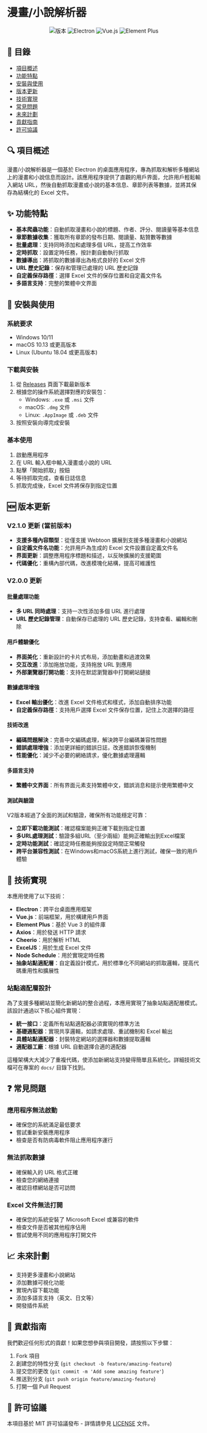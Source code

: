 # 漫畫/小說解析器

<div align="center">
  <img src="https://img.shields.io/badge/版本-2.1.0-blue.svg" alt="版本"/>
  <img src="https://img.shields.io/badge/Electron-27.0.0-47848F?style=flat&logo=electron&logoColor=white" alt="Electron"/>
  <img src="https://img.shields.io/badge/Vue.js-3.3.4-4FC08D?style=flat&logo=vue.js&logoColor=white" alt="Vue.js"/>
  <img src="https://img.shields.io/badge/Element_Plus-2.3.8-409EFF?style=flat&logo=element&logoColor=white" alt="Element Plus"/>
</div>

## 📑 目錄

- [項目概述](#-項目概述)
- [功能特點](#-功能特點)
- [安裝與使用](#-安裝與使用)
- [版本更新](#-版本更新)
- [技術實現](#-技術實現)
- [常見問題](#-常見問題)
- [未來計劃](#-未來計劃)
- [貢獻指南](#-貢獻指南)
- [許可協議](#-許可協議)

## 🔍 項目概述

漫畫/小說解析器是一個基於 Electron 的桌面應用程序，專為抓取和解析多種網站上的漫畫和小說信息而設計。該應用程序提供了直觀的用戶界面，允許用戶輕鬆輸入網站 URL，然後自動抓取漫畫或小說的基本信息、章節列表等數據，並將其保存為結構化的 Excel 文件。

## ✨ 功能特點

- **基本爬蟲功能**：自動抓取漫畫和小說的標題、作者、評分、閱讀量等基本信息
- **章節數據收集**：獲取所有章節的發布日期、閱讀量、點贊數等數據
- **批量處理**：支持同時添加和處理多個 URL，提高工作效率
- **定時抓取**：設置定時任務，按計劃自動執行抓取
- **數據導出**：將抓取的數據導出為格式良好的 Excel 文件
- **URL 歷史記錄**：保存和管理已處理的 URL 歷史記錄
- **自定義保存路徑**：選擇 Excel 文件的保存位置和自定義文件名
- **多語言支持**：完整的繁體中文界面

## 🚀 安裝與使用

### 系統要求

- Windows 10/11
- macOS 10.13 或更高版本
- Linux (Ubuntu 18.04 或更高版本)

### 下載與安裝

1. 從 [Releases](https://github.com/yourusername/webtoon-parser/releases) 頁面下載最新版本
2. 根據您的操作系統選擇對應的安裝包：
   - Windows: `.exe` 或 `.msi` 文件
   - macOS: `.dmg` 文件
   - Linux: `.AppImage` 或 `.deb` 文件
3. 按照安裝向導完成安裝

### 基本使用

1. 啟動應用程序
2. 在 URL 輸入框中輸入漫畫或小說的 URL
3. 點擊「開始抓取」按鈕
4. 等待抓取完成，查看日誌信息
5. 抓取完成後，Excel 文件將保存到指定位置

## 🆕 版本更新

### V2.1.0 更新 (當前版本)

- **支援多種內容類型**：從僅支援 Webtoon 擴展到支援多種漫畫和小說網站
- **自定義文件名功能**：允許用戶為生成的 Excel 文件設置自定義文件名
- **界面更新**：調整應用程序標題和描述，以反映擴展的支援範圍
- **代碼優化**：重構內部代碼，改進模塊化結構，提高可維護性

### V2.0.0 更新

#### 批量處理功能

- **多 URL 同時處理**：支持一次性添加多個 URL 進行處理
- **URL 歷史記錄管理**：自動保存已處理的 URL 歷史記錄，支持查看、編輯和刪除

#### 用戶體驗優化

- **界面美化**：重新設計的卡片式布局，添加動畫和過渡效果
- **交互改進**：添加拖放功能，支持拖放 URL 到應用
- **外部瀏覽器打開功能**：支持在默認瀏覽器中打開網站鏈接

#### 數據處理增強

- **Excel 輸出優化**：改進 Excel 文件格式和樣式，添加自動排序功能
- **自定義保存路徑**：支持用戶選擇 Excel 文件保存位置，記住上次選擇的路徑

#### 技術改進

- **編碼問題解決**：完善中文編碼處理，解決跨平台編碼兼容性問題
- **錯誤處理增強**：添加更詳細的錯誤日誌，改進錯誤恢復機制
- **性能優化**：減少不必要的網絡請求，優化數據處理邏輯

#### 多語言支持

- **繁體中文界面**：所有界面元素支持繁體中文，錯誤消息和提示使用繁體中文

#### 測試與驗證

V2版本經過了全面的測試和驗證，確保所有功能穩定可靠：

- **立即下載功能測試**：確認檔案能夠正確下載到指定位置
- **多URL處理測試**：驗證多組URL（至少兩組）能夠正確輸出到Excel檔案
- **定時功能測試**：確認定時任務能夠按設定時間正常觸發
- **跨平台兼容性測試**：在Windows和macOS系統上進行測試，確保一致的用戶體驗

## 🔧 技術實現

本應用使用了以下技術：

- **Electron**：跨平台桌面應用框架
- **Vue.js**：前端框架，用於構建用戶界面
- **Element Plus**：基於 Vue 3 的組件庫
- **Axios**：用於發送 HTTP 請求
- **Cheerio**：用於解析 HTML
- **ExcelJS**：用於生成 Excel 文件
- **Node Schedule**：用於實現定時任務
- **抽象站點適配層**：自定義設計模式，用於標準化不同網站的抓取邏輯，提高代碼重用性和擴展性

### 站點適配層設計

為了支援多種網站並簡化新網站的整合過程，本應用實現了抽象站點適配層模式。該設計通過以下核心組件實現：

- **統一接口**：定義所有站點適配器必須實現的標準方法
- **基礎適配器**：實現共享邏輯，如請求處理、重試機制和 Excel 輸出
- **具體站點適配器**：封裝特定網站的選擇器和數據提取邏輯
- **適配器工廠**：根據 URL 自動選擇合適的適配器

這種架構大大減少了重複代碼，使添加新網站支持變得簡單且系統化。詳細技術文檔可在專案的 `docs/` 目錄下找到。

## ❓ 常見問題

### 應用程序無法啟動

- 確保您的系統滿足最低要求
- 嘗試重新安裝應用程序
- 檢查是否有防病毒軟件阻止應用程序運行

### 無法抓取數據

- 確保輸入的 URL 格式正確
- 檢查您的網絡連接
- 確認目標網站是否可訪問

### Excel 文件無法打開

- 確保您的系統安裝了 Microsoft Excel 或兼容的軟件
- 檢查文件是否被其他程序佔用
- 嘗試使用不同的應用程序打開文件

## 📈 未來計劃

- 支持更多漫畫和小說網站
- 添加數據可視化功能
- 實現內容下載功能
- 添加多語言支持（英文、日文等）
- 開發插件系統

## 👥 貢獻指南

我們歡迎任何形式的貢獻！如果您想參與項目開發，請按照以下步驟：

1. Fork 項目
2. 創建您的特性分支 (`git checkout -b feature/amazing-feature`)
3. 提交您的更改 (`git commit -m 'Add some amazing feature'`)
4. 推送到分支 (`git push origin feature/amazing-feature`)
5. 打開一個 Pull Request

## 📄 許可協議

本項目基於 MIT 許可協議發布 - 詳情請參見 [LICENSE](LICENSE) 文件。
